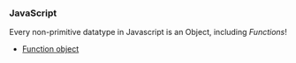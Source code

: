 ### JavaScript

Every non-primitive datatype in Javascript is an Object, including _Functions_! 

* [Function object](https://javascript.info/function-object)